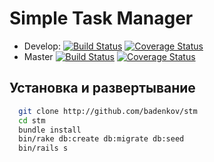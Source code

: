 Simple Task Manager
===================

* Develop:
  [![Build Status](https://travis-ci.org/badenkov/stm.png?branch=develop)](https://travis-ci.org/badenkov/stm)
  [![Coverage Status](https://coveralls.io/repos/badenkov/stm/badge.png?branch=develop)](https://coveralls.io/r/badenkov/stm)
* Master
  [![Build Status](https://travis-ci.org/badenkov/stm.png?branch=master)](https://travis-ci.org/badenkov/stm)
  [![Coverage Status](https://coveralls.io/repos/badenkov/stm/badge.png?branch=master)](https://coveralls.io/r/badenkov/stm)

Установка и развертывание
-------------------------

```sh
  git clone http://github.com/badenkov/stm
  cd stm
  bundle install
  bin/rake db:create db:migrate db:seed
  bin/rails s
```

